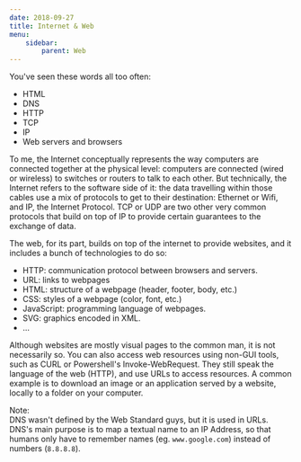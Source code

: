 ```yaml
---
date: 2018-09-27
title: Internet & Web
menu:
    sidebar:
        parent: Web
---
```


You've seen these words all too often:

- HTML
- DNS
- HTTP
- TCP
- IP
- Web servers and browsers

To me, the Internet conceptually represents the way computers are connected together at the physical level: computers are connected (wired or wireless) to switches or routers to talk to each other. But technically, the Internet refers to the software side of it: the data travelling within those cables use a mix of protocols to get to their destination: Ethernet or Wifi, and IP, the Internet Protocol. TCP or UDP are two other very common protocols that build on top of IP to provide certain guarantees to the exchange of data.

The web, for its part, builds on top of the internet to provide websites, and it includes a bunch of technologies to do so:

- HTTP: communication protocol between browsers and servers. 
- URL: links to webpages
- HTML: structure of a webpage (header, footer, body, etc.)
- CSS: styles of a webpage (color, font, etc.)
- JavaScript: programming language of webpages.
- SVG: graphics encoded in XML.
- ...

Although websites are mostly visual pages to the common man, it is not necessarily so. You can also access web resources using non-GUI tools, such as CURL or Powershell's Invoke-WebRequest. They still speak the language of the web (HTTP), and use URLs to access resources. A common example is to download an image or an application served by a website, locally to a folder on your computer.

Note:  
DNS wasn't defined by the Web Standard guys, but it is used in URLs. DNS's main purpose is to map a textual name to an IP Address, so that humans only have to remember names (eg. `www.google.com`) instead of numbers (`8.8.8.8`).